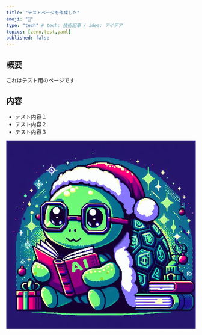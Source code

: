 ```yaml
---
title: "テストページを作成した"
emoji: "🤖"
type: "tech" # tech: 技術記事 / idea: アイデア
topics: [zenn,test,yaml]
published: false
---
```

## 概要

これはテスト用のページです

## 内容

- テスト内容１
- テスト内容２
- テスト内容３

![turtle](/images/0291e12b20758b/2024-01-14-20-30-14.png)
